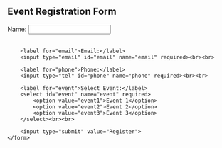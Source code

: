 <!DOCTYPE html>
<html lang="en">
<head>
    <meta charset="UTF-8">
    <title>Event Registration Form</title>
</head>
<body>
    <h2>Event Registration Form</h2>
    <form action="/submit_registration" method="POST">
        <label for="name">Name:</label>
        <input type="text" id="name" name="name" required><br><br>
        
        <label for="email">Email:</label>
        <input type="email" id="email" name="email" required><br><br>
        
        <label for="phone">Phone:</label>
        <input type="tel" id="phone" name="phone" required><br><br>
        
        <label for="event">Select Event:</label>
        <select id="event" name="event" required>
            <option value="event1">Event 1</option>
            <option value="event2">Event 2</option>
            <option value="event3">Event 3</option>
        </select><br><br>
        
        <input type="submit" value="Register">
    </form>
</body>
</html>
